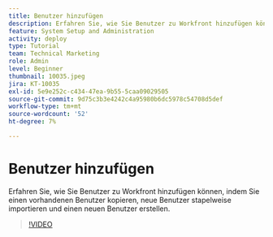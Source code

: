 ```yaml
---
title: Benutzer hinzufügen
description: Erfahren Sie, wie Sie Benutzer zu Workfront hinzufügen können, indem Sie einen vorhandenen Benutzer kopieren, neue Benutzer stapelweise importieren und einen neuen Benutzer erstellen.
feature: System Setup and Administration
activity: deploy
type: Tutorial
team: Technical Marketing
role: Admin
level: Beginner
thumbnail: 10035.jpeg
jira: KT-10035
exl-id: 5e9e252c-c434-47ea-9b55-5caa09029505
source-git-commit: 9d75c3b3e4242c4a95980b6dc5978c54708d5def
workflow-type: tm+mt
source-wordcount: '52'
ht-degree: 7%

---
```


# Benutzer hinzufügen

Erfahren Sie, wie Sie Benutzer zu Workfront hinzufügen können, indem Sie einen vorhandenen Benutzer kopieren, neue Benutzer stapelweise importieren und einen neuen Benutzer erstellen.

>[!VIDEO](https://video.tv.adobe.com/v/3427085/?quality=12&learn=on)

